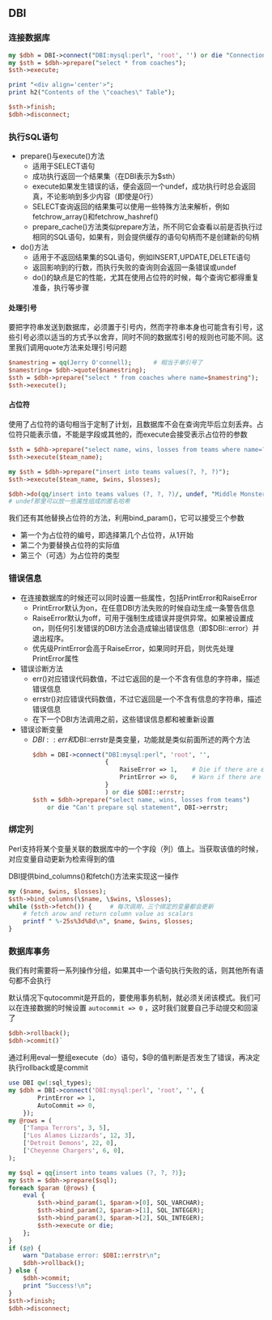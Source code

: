 
DBI
------------------------------------

### 连接数据库
```perl
my $dbh = DBI->connect("DBI:mysql:perl", 'root', '') or die "Connection to perl failed; $DBI:errstr";
my $sth = $dbh->prepare("select * from coaches");
$sth->execute;

print "<div align='center'>";
print h2("Contents of the \"coaches\" Table");

$sth->finish;
$dbh->disconnect;
```
### 执行SQL语句

- prepare()与execute()方法
  - 适用于SELECT语句
  - 成功执行返回一个结果集（在DBI表示为$sth）
  - execute如果发生错误的话，便会返回一个undef，成功执行时总会返回真，不论影响到多少内容（即使是0行）
  - SELECT查询返回的结果集可以使用一些特殊方法来解析，例如fetchrow_array()和fetchrow_hashref()
  - prepare_cache()方法类似prepare方法，所不同它会查看以前是否执行过相同的SQL语句，如果有，则会提供缓存的语句句柄而不是创建新的句柄
- do()方法
  - 适用于不返回结果集的SQL语句，例如INSERT,UPDATE,DELETE语句
  - 返回影响到的行数，而执行失败的查询则会返回一条错误或undef
  - do()的缺点是它的性能，尤其在使用占位符的时候，每个查询它都得重复准备，执行等步骤

#### 处理引号

要把字符串发送到数据库，必须置于引号内，然而字符串本身也可能含有引号，这些引号必须以适当的方式予以舍弃，同时不同的数据库引号的规则也可能不同。这里我们调用quote方法来处理引号问题
```perl
$namestring = qq(Jerry O'connell);      # 相当于单引号了
$namestring= $dbh->quote($namestring);
$sth = $dbh->prepare("select * from coaches where name=$namestring");
$sth->execute();
```
#### 占位符

使用了占位符的语句相当于定制了计划，且数据库不会在查询完毕后立刻丢弃。占位符只能表示值，不能是字段或其他的，而execute会接受表示占位符的参数
```perl
$sth = $dhb->prepare("select name, wins, losses from teams where name=?");
$sth->execute($team_name);

my $sth = $dbh->prepare("insert into teams values(?, ?, ?)");
$sth->execute($team_name, $wins, $losses);

$dbh->do(qq/insert into teams values (?, ?, ?)/, undef, "Middle Monsters", 2, 32);
# undef那里可以放一些属性组成的匿名哈希
```
我们还有其他替换占位符的方法，利用bind_param()，它可以接受三个参数
  - 第一个为占位符的编号，即选择第几个占位符，从1开始
  - 第二个为要替换占位符的实际值
  - 第三个（可选）为占位符的类型

### 错误信息

* 在连接数据库的时候还可以同时设置一些属性，包括PrintError和RaiseError
  * PrintError默认为on，在任意DBI方法失败的时候自动生成一条警告信息
  * RaiseError默认为off，可用于强制生成错误并提供异常。如果被设置成on，则任何引发错误的DBI方法会造成输出错误信息（即$DBI::error）并退出程序。
  * 优先级PrintError会高于RaiseError，如果同时开启，则优先处理PrintError属性
* 错误诊断方法
  * err()对应错误代码数值，不过它返回的是一个不含有信息的字符串，描述错误信息
  * errstr()对应错误代码数值，不过它返回是一个不含有信息的字符串，描述错误信息
  * 在下一个DBI方法调用之前，这些错误信息都和被重新设置
* 错误诊断变量
  * $DBI::err和$DBI::errstr是类变量，功能就是类似前面所述的两个方法
    ```perl
    $dbh = DBI->connect("DBI:mysql:perl", 'root', '',
                        {
                            RaiseError => 1,    # Die if there are errors
                            PrintError => 0,    # Warn if there are errors
                        }
                        ) or die $DBI::errstr;
    $sth = $dbh->prepare("select name, wins, losses from teams")
        or die "Can't prepare sql statement", DBI->errstr;
    ```

### 绑定列

Perl支持将某个变量关联的数据库中的一个字段（列）值上。当获取该值的时候，对应变量自动更新为检索得到的值

DBI提供bind_columns()和fetch()方法来实现这一操作
```perl
my ($name, $wins, $losses);
$sth->bind_columns(\$name, \$wins, \$losses);
while ($sth->fetch()) {     # 每次调用，三个绑定的变量都会更新
    # fetch arow and return column value as scalars
    printf " %-25s%3d%8d\n", $name, $wins, $losses;
}
```
### 数据库事务

我们有时需要将一系列操作分组，如果其中一个语句执行失败的话，则其他所有语句都不会执行

默认情况下qutocommit是开启的，要使用事务机制，就必须关闭该模式。我们可以在连接数据的时候设置 `autocommit => 0` ，这时我们就要自己手动提交和回滚了
```perl
$dbh->rollback();
$dbh->commit()`
```
通过利用eval一整组execute（do）语句，$@的值判断是否发生了错误，再决定执行rollback或是commit
```perl
use DBI qw(:sql_types);
my $dbh = DBI->connect('DBI:mysql:perl', 'root', '', {
        PrintError => 1,
        AutoCommit => 0,
    });
my @rows = (
    ['Tampa Terrors', 3, 5],
    ['Los Alamos Lizzards', 12, 3],
    ['Detroit Demons', 22, 0],
    ['Cheyenne Chargers', 6, 0],
);

my $sql = qq{insert into teams values (?, ?, ?)};
my $sth = $dbh->prepare($sql);
foreach $param (@rows) {
    eval {
        $sth->bind_param(1, $param->[0], SQL_VARCHAR);
        $sth->bind_param(2, $param->[1], SQL_INTEGER);
        $sth->bind_param(3, $param->[2], SQL_INTEGER);
        $sth->execute or die;
    };
}
if ($@) {
    warn "Database error: $DBI::errstr\n";
    $dbh->rollback();
} else {
    $dbh->commit;
    print "Success!\n";
}
$sth->finish;
$dbh->disconnect;
```
